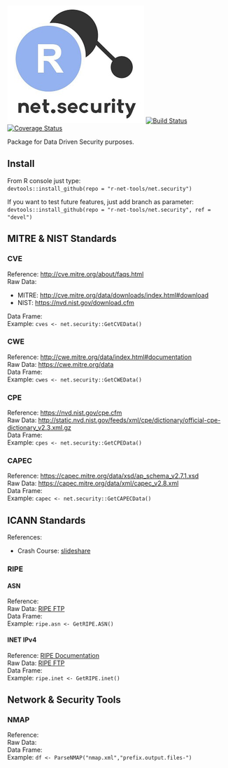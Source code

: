 ![Alt text](img/net.security.tiny.jpg?raw=true "net.security")
[![Build Status](https://travis-ci.org/r-net-tools/net.security.svg?branch=master)](https://travis-ci.org/r-net-tools/net.security)  [![Coverage Status](https://coveralls.io/repos/github/r-net-tools/net.security/badge.svg?branch=master)](https://coveralls.io/github/r-net-tools/net.security?branch=master)


Package for Data Driven Security purposes.

## Install

From R console just type:  
`devtools::install_github(repo = "r-net-tools/net.security")`  

If you want to test future features, just add branch as parameter:  
`devtools::install_github(repo = "r-net-tools/net.security", ref = "devel")`  

## MITRE & NIST Standards
### CVE
Reference: http://cve.mitre.org/about/faqs.html  
Raw Data:
 - MITRE: http://cve.mitre.org/data/downloads/index.html#download
 - NIST: https://nvd.nist.gov/download.cfm

Data Frame:  
Example: `cves <- net.security::GetCVEData()`

### CWE
Reference: http://cwe.mitre.org/data/index.html#documentation  
Raw Data: https://cwe.mitre.org/data  
Data Frame:  
Example: `cwes <- net.security::GetCWEData()`  

### CPE
Reference: https://nvd.nist.gov/cpe.cfm  
Raw Data: http://static.nvd.nist.gov/feeds/xml/cpe/dictionary/official-cpe-dictionary_v2.3.xml.gz  
Data Frame:  
Example: `cpes <- net.security::GetCPEData()`  
 
### CAPEC
Reference: https://capec.mitre.org/data/xsd/ap_schema_v2.7.1.xsd  
Raw Data: https://capec.mitre.org/data/xml/capec_v2.8.xml  
Data Frame:  
Example: `capec <- net.security::GetCAPECData()`  

## ICANN Standards
References:
 - Crash Course: [slideshare](http://www.slideshare.net/apnic/routing-registry-function-automation-using-rpki-rpsl)

### RIPE
#### ASN
Reference:  
Raw Data: [RIPE FTP](http://ftp.ripe.net/ripe/dbase/split/)  
Data Frame:  
Example: `ripe.asn <- GetRIPE.ASN()`

#### INET IPv4
Reference: [RIPE Documentation](https://www.ripe.net/manage-ips-and-asns/db/support/documentation/ripe-database-documentation/rpsl-object-types/4-2-descriptions-of-primary-objects/4-2-4-description-of-the-inetnum-object)  
Raw Data: [RIPE FTP](http://ftp.ripe.net/ripe/dbase/split/)  
Data Frame:  
Example: `ripe.inet <- GetRIPE.inet()`  

## Network & Security Tools
### NMAP
Reference:  
Raw Data:  
Data Frame:  
Example: `df <- ParseNMAP("nmap.xml","prefix.output.files-")`  
